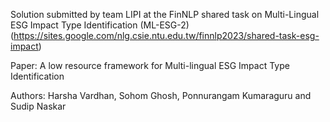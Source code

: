 Solution submitted by team LIPI at the FinNLP shared task on Multi-Lingual ESG Impact Type Identification (ML-ESG-2) (https://sites.google.com/nlg.csie.ntu.edu.tw/finnlp2023/shared-task-esg-impact) 

Paper: A low resource framework for Multi-lingual ESG Impact Type Identification

Authors: Harsha Vardhan, Sohom Ghosh, Ponnurangam Kumaraguru and Sudip Naskar 

